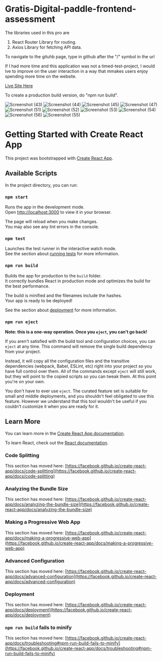 # Gratis-Digital-paddle-frontend-assessment

The libraries used in this pro are

1. React Router Library for routing.
1. Axios Library for fetching API data.

To navigate to the gituhb page, type in github after the "/" symbol in the url

If I had more time and this application was not a timed-test-project,
I would lve to improve on the user interaction in a way that mmakes users enjoy spending more time on the website.

[Live Site Here](https://warm-licorice-ea3c65.netlify.app)

To create a production build version, do "npm run build".

![Screenshot (43)](https://user-images.githubusercontent.com/95687544/169798589-64ea84f8-009f-41fa-a2e4-dd0b4783de57.png)
![Screenshot (44)](https://user-images.githubusercontent.com/95687544/169798624-c12f02bc-d7fa-48a5-b46d-ed935ef937d4.png)
![Screenshot (45)](https://user-images.githubusercontent.com/95687544/169798661-faf0e51e-a161-488e-9c9e-ab06baadb436.png)
![Screenshot (47)](https://user-images.githubusercontent.com/95687544/169798671-0344e629-230a-4976-91f2-c2bd3dbd4d63.png)
![Screenshot (51)](https://user-images.githubusercontent.com/95687544/169798906-20a88170-52eb-4f84-b976-6ab2e0a277b7.png)
![Screenshot (52)](https://user-images.githubusercontent.com/95687544/169798832-acb54c60-4aab-4244-b7f1-e93dfc84ba05.png)
![Screenshot (53)](https://user-images.githubusercontent.com/95687544/169798929-cdad6919-5c6d-47a5-836b-9e8b7e0d3133.png)
![Screenshot (54)](https://user-images.githubusercontent.com/95687544/169798968-3087cc4f-b72e-44b4-878e-7bdd2b8aeec1.png)
![Screenshot (56)](https://user-images.githubusercontent.com/95687544/169798985-0b1a82a0-ebfd-40cb-b78a-b09e58c34987.png)
![Screenshot (55)](https://user-images.githubusercontent.com/95687544/169799013-e8a9e1b2-2e3f-4b48-a752-9432997572a3.png)

# Getting Started with Create React App

This project was bootstrapped with [Create React App](https://github.com/facebook/create-react-app).

## Available Scripts

In the project directory, you can run:

### `npm start`

Runs the app in the development mode.\
Open [http://localhost:3000](http://localhost:3000) to view it in your browser.

The page will reload when you make changes.\
You may also see any lint errors in the console.

### `npm test`

Launches the test runner in the interactive watch mode.\
See the section about [running tests](https://facebook.github.io/create-react-app/docs/running-tests) for more information.

### `npm run build`

Builds the app for production to the `build` folder.\
It correctly bundles React in production mode and optimizes the build for the best performance.

The build is minified and the filenames include the hashes.\
Your app is ready to be deployed!

See the section about [deployment](https://facebook.github.io/create-react-app/docs/deployment) for more information.

### `npm run eject`

**Note: this is a one-way operation. Once you `eject`, you can't go back!**

If you aren't satisfied with the build tool and configuration choices, you can `eject` at any time. This command will remove the single build dependency from your project.

Instead, it will copy all the configuration files and the transitive dependencies (webpack, Babel, ESLint, etc) right into your project so you have full control over them. All of the commands except `eject` will still work, but they will point to the copied scripts so you can tweak them. At this point you're on your own.

You don't have to ever use `eject`. The curated feature set is suitable for small and middle deployments, and you shouldn't feel obligated to use this feature. However we understand that this tool wouldn't be useful if you couldn't customize it when you are ready for it.

## Learn More

You can learn more in the [Create React App documentation](https://facebook.github.io/create-react-app/docs/getting-started).

To learn React, check out the [React documentation](https://reactjs.org/).

### Code Splitting

This section has moved here: [https://facebook.github.io/create-react-app/docs/code-splitting](https://facebook.github.io/create-react-app/docs/code-splitting)

### Analyzing the Bundle Size

This section has moved here: [https://facebook.github.io/create-react-app/docs/analyzing-the-bundle-size](https://facebook.github.io/create-react-app/docs/analyzing-the-bundle-size)

### Making a Progressive Web App

This section has moved here: [https://facebook.github.io/create-react-app/docs/making-a-progressive-web-app](https://facebook.github.io/create-react-app/docs/making-a-progressive-web-app)

### Advanced Configuration

This section has moved here: [https://facebook.github.io/create-react-app/docs/advanced-configuration](https://facebook.github.io/create-react-app/docs/advanced-configuration)

### Deployment

This section has moved here: [https://facebook.github.io/create-react-app/docs/deployment](https://facebook.github.io/create-react-app/docs/deployment)

### `npm run build` fails to minify

This section has moved here: [https://facebook.github.io/create-react-app/docs/troubleshooting#npm-run-build-fails-to-minify](https://facebook.github.io/create-react-app/docs/troubleshooting#npm-run-build-fails-to-minify)
